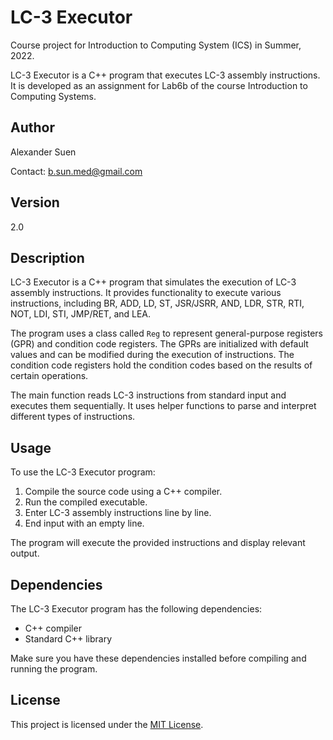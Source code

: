 # LC-3 Executor
Course project for Introduction to Computing System (ICS) in Summer, 2022. 

LC-3 Executor is a C++ program that executes LC-3 assembly instructions. It is developed as an assignment for Lab6b of the course Introduction to Computing Systems.

## Author

Alexander Suen

Contact: b.sun.med@gmail.com

## Version

2.0

## Description

LC-3 Executor is a C++ program that simulates the execution of LC-3 assembly instructions. It provides functionality to execute various instructions, including BR, ADD, LD, ST, JSR/JSRR, AND, LDR, STR, RTI, NOT, LDI, STI, JMP/RET, and LEA.

The program uses a class called `Reg` to represent general-purpose registers (GPR) and condition code registers. The GPRs are initialized with default values and can be modified during the execution of instructions. The condition code registers hold the condition codes based on the results of certain operations.

The main function reads LC-3 instructions from standard input and executes them sequentially. It uses helper functions to parse and interpret different types of instructions.

## Usage

To use the LC-3 Executor program:

1. Compile the source code using a C++ compiler.
2. Run the compiled executable.
3. Enter LC-3 assembly instructions line by line.
4. End input with an empty line.

The program will execute the provided instructions and display relevant output.

## Dependencies

The LC-3 Executor program has the following dependencies:

- C++ compiler
- Standard C++ library

Make sure you have these dependencies installed before compiling and running the program.

## License

This project is licensed under the [MIT License](LICENSE).

